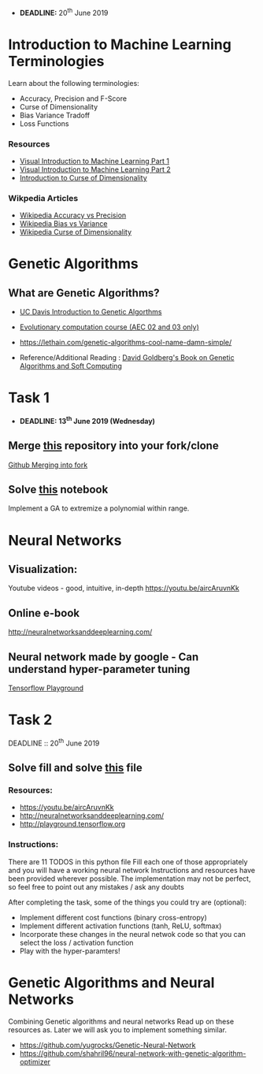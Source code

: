 -   **DEADLINE:** 20<sup>th</sup> June 2019


# Introduction to Machine Learning Terminologies

Learn about the following terminologies:

-   Accuracy, Precision and F-Score
-   Curse of Dimensionality
-   Bias Variance Tradoff
-   Loss Functions


### Resources

-   [Visual Introduction to Machine Learning Part 1](http://www.r2d3.us/visual-intro-to-machine-learning-part-1/)
-   [Visual Introduction to Machine Learning Part 2](http://www.r2d3.us/visual-intro-to-machine-learning-part-2/)
-   [Introduction to Curse of Dimensionality](http://www.visiondummy.com/2014/04/curse-dimensionality-affect-classification/)


### Wikpedia Articles

-   [Wikipedia Accuracy vs Precision](https://en.wikipedia.org/wiki/Accuracy_and_precision)
-   [Wikipedia Bias vs Variance](https://en.wikipedia.org/wiki/Bias%E2%80%93variance_tradeoff)
-   [Wikipedia Curse of Dimensionality](https://en.wikipedia.org/wiki/Curse_of_dimensionality)


# Genetic Algorithms


## What are Genetic Algorithms?

-   [UC Davis Introduction to Genetic Algorthms](https://web.cs.ucdavis.edu/~vemuri/classes/ecs271/Genetic%20Algorithms%20Short%20Tutorial.htm)
-   [Evolutionary computation course (AEC 02 and 03 only)](https://github.com/lmarti/evolutionary-computation-course)
-   <https://lethain.com/genetic-algorithms-cool-name-damn-simple/>

-   Reference/Additional Reading : [David Goldberg's Book on Genetic Algorithms and
    Soft Computing](./David_E_Goldberg.pdf)


# Task 1

-   **DEADLINE:** **13<sup>th</sup> June 2019 (Wednesday)**


## Merge [this](https://github.com/MananSoni42/ML-SIG-2019) repository into your fork/clone

[Github Merging into fork](https://help.github.com/en/articles/merging-an-upstream-repository-into-your-fork)


## Solve [this](https://github.com/MananSoni42/ML-SIG-2019/blob/master/GA%20and%20NN/GA_task.ipynb) notebook

Implement a GA to extremize a polynomial within range.


# Neural Networks


## Visualization:

Youtube videos  - good, intuitive, in-depth
<https://youtu.be/aircAruvnKk>


## Online e-book

<http://neuralnetworksanddeeplearning.com/>


## Neural network made by google - Can understand hyper-parameter tuning

[Tensorflow Playground](http://playground.tensorflow.org)


# Task 2

DEADLINE :: 20<sup>th</sup> June 2019


## Solve fill and solve [this](https://github.com/MananSoni42/ML-SIG-2019/blob/master/GA%20and%20NN/neural_net.py) file


### Resources:

-   <https://youtu.be/aircAruvnKk>
-   <http://neuralnetworksanddeeplearning.com/>
-   <http://playground.tensorflow.org>


### Instructions:

There are 11 TODOS in this python file
Fill each one of those appropriately and you will have a working neural network
Instructions and resources have been provided wherever possible.
The implementation may not be perfect, so feel free to point out any mistakes / ask any doubts

After completing the task, some of the things you could try are (optional):

-   Implement different cost functions (binary cross-entropy)
-   Implement different activation functions (tanh, ReLU, softmax)
-   Incorporate these changes in the neural netwok code so that you can select the loss / activation function
-   Play with the hyper-paramters!


# Genetic Algorithms and Neural Networks

Combining Genetic algorithms and neural networks
Read up on these resources as. Later we will ask you to implement something similar.

-   <https://github.com/yugrocks/Genetic-Neural-Network>
-   <https://github.com/shahril96/neural-network-with-genetic-algorithm-optimizer>

